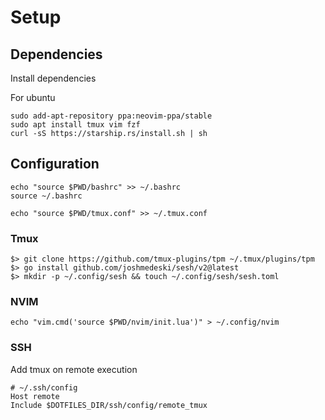 # Setup

## Dependencies

Install dependencies

For ubuntu
```
sudo add-apt-repository ppa:neovim-ppa/stable
sudo apt install tmux vim fzf
curl -sS https://starship.rs/install.sh | sh
```

## Configuration

```
echo "source $PWD/bashrc" >> ~/.bashrc
source ~/.bashrc

echo "source $PWD/tmux.conf" >> ~/.tmux.conf
```
### Tmux

```
$> git clone https://github.com/tmux-plugins/tpm ~/.tmux/plugins/tpm
$> go install github.com/joshmedeski/sesh/v2@latest
$> mkdir -p ~/.config/sesh && touch ~/.config/sesh/sesh.toml
```

### NVIM

```
echo "vim.cmd('source $PWD/nvim/init.lua')" > ~/.config/nvim
```

### SSH

Add tmux on remote execution

```
# ~/.ssh/config
Host remote
Include $DOTFILES_DIR/ssh/config/remote_tmux
```
